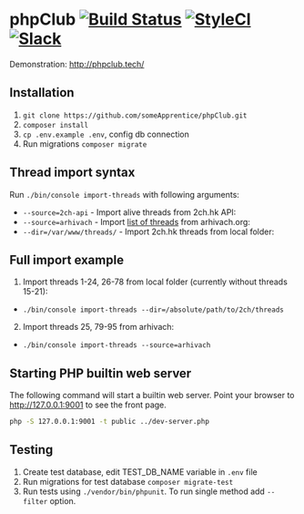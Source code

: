 # phpClub [![Build Status](https://travis-ci.org/richBlueElephant/phpClub.svg?branch=master)](https://travis-ci.org/richBlueElephant/phpClub) [![StyleCI](https://styleci.io/repos/85222499/shield?branch=master)](https://styleci.io/repos/85222499) [![Slack](https://cdn.rawgit.com/foobar1643/90576e886c2c2ef22726e66a643a9c92/raw/dcaa60aafbb87f70c5310ea9875f35fe79c8ad7e/slack.svg)](https://join.slack.com/t/phpclub-group/shared_invite/enQtMzA2MjcyMTAwNjc5LTNlZTI3ZjE5MTgyZWVhZjc3MmMyMzlhZGJmYTg0ODQ3YjAzYWRmMGNjZmJhYjdlMWFhZjg5MzNhNWE1YzdmNjc)
Demonstration: http://phpclub.tech/

## Installation
1. `git clone https://github.com/someApprentice/phpClub.git`
2. `composer install`
3. `cp .env.example .env`, config db connection
4. Run migrations `composer migrate`

## Thread import syntax
Run `./bin/console import-threads` with following arguments:

- `--source=2ch-api` - Import alive threads from 2ch.hk API:
- `--source=arhivach` - Import [list of threads](https://github.com/someApprentice/phpClub/blob/experimental/src/Command/ImportThreadsCommand.php#L134) from arhivach.org:
- `--dir=/var/www/threads/` - Import 2ch.hk threads from local folder:

## Full import example
1) Import threads 1-24, 26-78 from local folder (currently without threads 15-21):
- `./bin/console import-threads --dir=/absolute/path/to/2ch/threads`

2) Import threads 25, 79-95 from arhivach:
- `./bin/console import-threads --source=arhivach`

## Starting PHP builtin web server

The following command will start a builtin web server. Point your browser to http://127.0.0.1:9001 to see the front page.

```sh
php -S 127.0.0.1:9001 -t public ../dev-server.php
```

## Testing
1. Create test database, edit TEST_DB_NAME variable in `.env` file
2. Run migrations for test database `composer migrate-test`
3. Run tests using `./vendor/bin/phpunit`. To run single method add `--filter` option.
